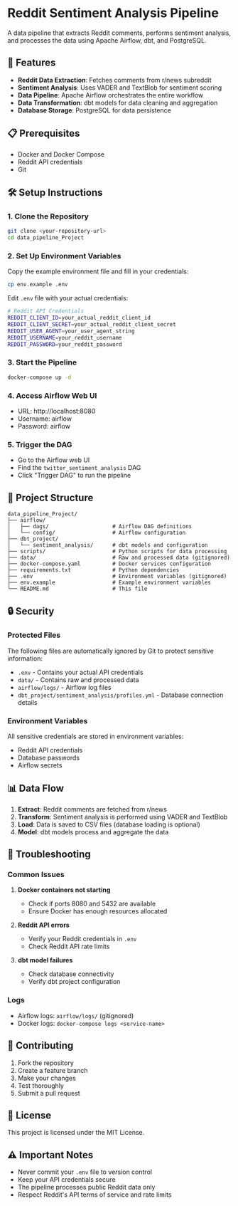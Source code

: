 # Reddit Sentiment Analysis Pipeline

A data pipeline that extracts Reddit comments, performs sentiment analysis, and processes the data using Apache Airflow, dbt, and PostgreSQL.

## 🚀 Features

- **Reddit Data Extraction**: Fetches comments from r/news subreddit
- **Sentiment Analysis**: Uses VADER and TextBlob for sentiment scoring
- **Data Pipeline**: Apache Airflow orchestrates the entire workflow
- **Data Transformation**: dbt models for data cleaning and aggregation
- **Database Storage**: PostgreSQL for data persistence

## 📋 Prerequisites

- Docker and Docker Compose
- Reddit API credentials
- Git

## 🛠️ Setup Instructions

### 1. Clone the Repository
```bash
git clone <your-repository-url>
cd data_pipeline_Project
```

### 2. Set Up Environment Variables

Copy the example environment file and fill in your credentials:
```bash
cp env.example .env
```

Edit `.env` file with your actual credentials:
```bash
# Reddit API Credentials
REDDIT_CLIENT_ID=your_actual_reddit_client_id
REDDIT_CLIENT_SECRET=your_actual_reddit_client_secret
REDDIT_USER_AGENT=your_user_agent_string
REDDIT_USERNAME=your_reddit_username
REDDIT_PASSWORD=your_reddit_password
```

### 3. Start the Pipeline
```bash
docker-compose up -d
```

### 4. Access Airflow Web UI
- URL: http://localhost:8080
- Username: airflow
- Password: airflow

### 5. Trigger the DAG
- Go to the Airflow web UI
- Find the `twitter_sentiment_analysis` DAG
- Click "Trigger DAG" to run the pipeline

## 📁 Project Structure

```
data_pipeline_Project/
├── airflow/
│   ├── dags/                    # Airflow DAG definitions
│   └── config/                  # Airflow configuration
├── dbt_project/
│   └── sentiment_analysis/      # dbt models and configuration
├── scripts/                     # Python scripts for data processing
├── data/                        # Raw and processed data (gitignored)
├── docker-compose.yaml          # Docker services configuration
├── requirements.txt             # Python dependencies
├── .env                         # Environment variables (gitignored)
├── env.example                  # Example environment variables
└── README.md                    # This file
```

## 🔒 Security

### Protected Files
The following files are automatically ignored by Git to protect sensitive information:
- `.env` - Contains your actual API credentials
- `data/` - Contains raw and processed data
- `airflow/logs/` - Airflow log files
- `dbt_project/sentiment_analysis/profiles.yml` - Database connection details

### Environment Variables
All sensitive credentials are stored in environment variables:
- Reddit API credentials
- Database passwords
- Airflow secrets

## 📊 Data Flow

1. **Extract**: Reddit comments are fetched from r/news
2. **Transform**: Sentiment analysis is performed using VADER and TextBlob
3. **Load**: Data is saved to CSV files (database loading is optional)
4. **Model**: dbt models process and aggregate the data

## 🐛 Troubleshooting

### Common Issues

1. **Docker containers not starting**
   - Check if ports 8080 and 5432 are available
   - Ensure Docker has enough resources allocated

2. **Reddit API errors**
   - Verify your Reddit credentials in `.env`
   - Check Reddit API rate limits

3. **dbt model failures**
   - Check database connectivity
   - Verify dbt project configuration

### Logs
- Airflow logs: `airflow/logs/` (gitignored)
- Docker logs: `docker-compose logs <service-name>`

## 🤝 Contributing

1. Fork the repository
2. Create a feature branch
3. Make your changes
4. Test thoroughly
5. Submit a pull request

## 📝 License

This project is licensed under the MIT License.

## ⚠️ Important Notes

- Never commit your `.env` file to version control
- Keep your API credentials secure
- The pipeline processes public Reddit data only
- Respect Reddit's API terms of service and rate limits 